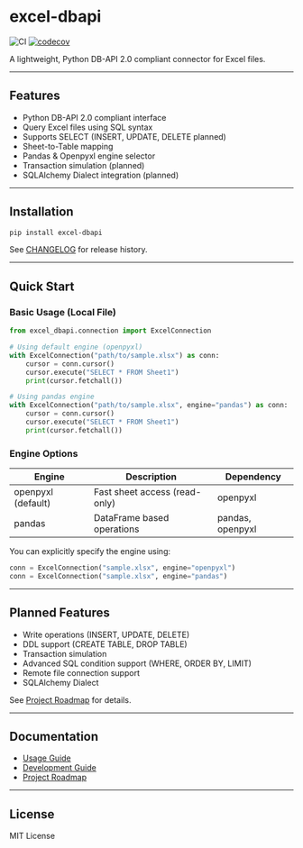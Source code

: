 
# excel-dbapi

![CI](https://github.com/your-username/excel-dbapi/actions/workflows/ci.yml/badge.svg)
[![codecov](https://codecov.io/gh/your-username/excel-dbapi/branch/main/graph/badge.svg)](https://codecov.io/gh/your-username/excel-dbapi)

A lightweight, Python DB-API 2.0 compliant connector for Excel files.

---

## Features

- Python DB-API 2.0 compliant interface
- Query Excel files using SQL syntax
- Supports SELECT (INSERT, UPDATE, DELETE planned)
- Sheet-to-Table mapping
- Pandas & Openpyxl engine selector
- Transaction simulation (planned)
- SQLAlchemy Dialect integration (planned)

---

## Installation

```bash
pip install excel-dbapi
```

See [CHANGELOG](CHANGELOG.md) for release history.

---

## Quick Start

### Basic Usage (Local File)

```python
from excel_dbapi.connection import ExcelConnection

# Using default engine (openpyxl)
with ExcelConnection("path/to/sample.xlsx") as conn:
    cursor = conn.cursor()
    cursor.execute("SELECT * FROM Sheet1")
    print(cursor.fetchall())

# Using pandas engine
with ExcelConnection("path/to/sample.xlsx", engine="pandas") as conn:
    cursor = conn.cursor()
    cursor.execute("SELECT * FROM Sheet1")
    print(cursor.fetchall())
```

### Engine Options

| Engine    | Description                  | Dependency  |
|---------|------------------------------|--------------|
| openpyxl (default) | Fast sheet access (read-only) | openpyxl   |
| pandas  | DataFrame based operations   | pandas, openpyxl |

You can explicitly specify the engine using:

```python
conn = ExcelConnection("sample.xlsx", engine="openpyxl")
conn = ExcelConnection("sample.xlsx", engine="pandas")
```

---

## Planned Features

- Write operations (INSERT, UPDATE, DELETE)
- DDL support (CREATE TABLE, DROP TABLE)
- Transaction simulation
- Advanced SQL condition support (WHERE, ORDER BY, LIMIT)
- Remote file connection support
- SQLAlchemy Dialect

See [Project Roadmap](docs/ROADMAP.md) for details.

---

## Documentation

- [Usage Guide](docs/USAGE.md)
- [Development Guide](docs/DEVELOPMENT.md)
- [Project Roadmap](docs/ROADMAP.md)

---

## License

MIT License

